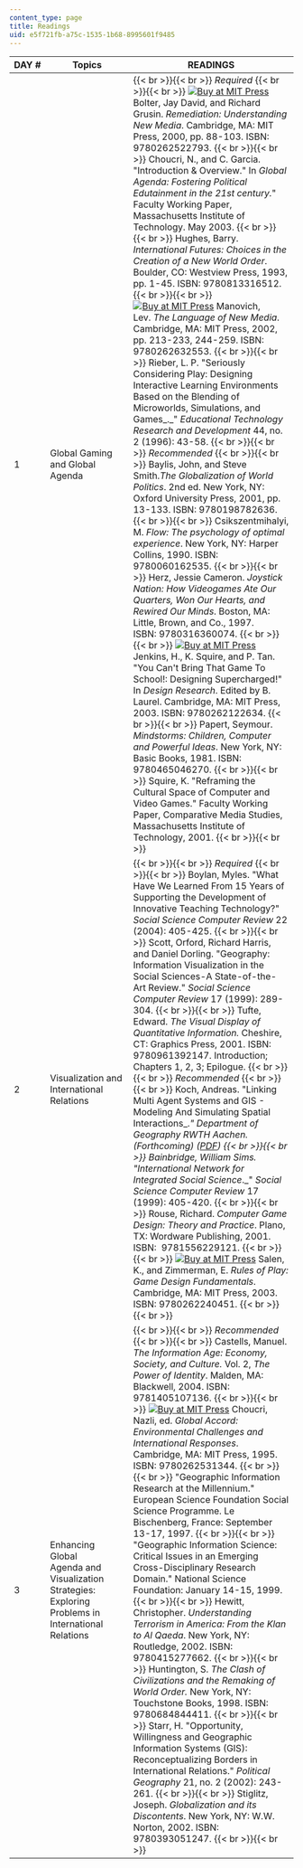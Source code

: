 ```yaml
---
content_type: page
title: Readings
uid: e5f721fb-a75c-1535-1b68-8995601f9485
---
```


  
| DAY # | Topics | READINGS |
| --- | --- | --- |
| 1 | Global Gaming and Global Agenda |  {{< br >}}{{< br >}} _Required_ {{< br >}}{{< br >}} [![Buy at MIT Press](/images/mp_logo.gif)](https://mitpress.mit.edu/9780262522793) Bolter, Jay David, and Richard Grusin. _Remediation: Understanding New Media_. Cambridge, MA: MIT Press, 2000, pp. 88-103. ISBN: 9780262522793. {{< br >}}{{< br >}} Choucri, N., and C. Garcia. "Introduction & Overview." In _Global Agenda: Fostering Political Edutainment in the 21st century._" Faculty Working Paper, Massachusetts Institute of Technology. May 2003. {{< br >}}{{< br >}} Hughes, Barry. _International Futures:_ _Choices in the Creation of a New World Order_. Boulder, CO: Westview Press, 1993, pp. 1-45. ISBN: 9780813316512. {{< br >}}{{< br >}} [![Buy at MIT Press](/images/mp_logo.gif)](https://mitpress.mit.edu/9780262632553) Manovich, Lev. _The Language of New Media_. Cambridge, MA: MIT Press, 2002, pp. 213-233, 244-259. ISBN: 9780262632553. {{< br >}}{{< br >}} Rieber, L. P. "Seriously Considering Play: Designing Interactive Learning Environments Based on the Blending of Microworlds, Simulations, and Games_._" _Educational Technology Research and Development_ 44, no. 2 (1996): 43-58. {{< br >}}{{< br >}} _Recommended_ {{< br >}}{{< br >}} Baylis, John, and Steve Smith._The Globalization of World Politics_. 2nd ed. New York, NY: Oxford University Press, 2001, pp. 13-133. ISBN: 9780198782636. {{< br >}}{{< br >}} Csikszentmihalyi, M. _Flow: The psychology of optimal experience_. New York, NY: Harper Collins, 1990. ISBN: 9780060162535. {{< br >}}{{< br >}} Herz, Jessie Cameron. _Joystick Nation: How Videogames Ate Our Quarters, Won Our Hearts, and Rewired Our Minds_. Boston, MA: Little, Brown, and Co., 1997. ISBN: 9780316360074. {{< br >}}{{< br >}} [![Buy at MIT Press](/images/mp_logo.gif)](https://mitpress.mit.edu/9780262122634) Jenkins, H., K. Squire, and P. Tan. "You Can't Bring That Game To School!: Designing Supercharged!" In _Design Research_. Edited by B. Laurel. Cambridge, MA: MIT Press, 2003. ISBN: 9780262122634. {{< br >}}{{< br >}} Papert, Seymour. _Mindstorms: Children, Computer and Powerful Ideas_. New York, NY: Basic Books, 1981. ISBN: 9780465046270. {{< br >}}{{< br >}} Squire, K. "Reframing the Cultural Space of Computer and Video Games." Faculty Working Paper, Comparative Media Studies, Massachusetts Institute of Technology, 2001. {{< br >}}{{< br >}}  |
| 2 | Visualization and International Relations |  {{< br >}}{{< br >}} _Required_ {{< br >}}{{< br >}} Boylan, Myles. "What Have We Learned From 15 Years of Supporting the Development of Innovative Teaching Technology?" _Social Science Computer Review_ 22 (2004): 405-425. {{< br >}}{{< br >}} Scott, Orford, Richard Harris, and Daniel Dorling. "Geography: Information Visualization in the Social Sciences-A State-of-the-Art Review." _Social Science Computer Review_ 17 (1999): 289-304. {{< br >}}{{< br >}} Tufte, Edward. _The Visual Display of Quantitative Information._ Cheshire, CT: Graphics Press, 2001. ISBN: 9780961392147. Introduction; Chapters 1, 2, 3; Epilogue. {{< br >}}{{< br >}} _Recommended_ {{< br >}}{{< br >}} Koch, Andreas. "Linking Multi Agent Systems and GIS - Modeling And Simulating Spatial Interactions_._" _Department of Geography RWTH Aachen_. (Forthcoming) ([PDF](http://www.rwth-aachen.de/geo/Ww/deutsch/MultiAgentsKoch.PDF)) {{< br >}}{{< br >}} Bainbridge, William Sims. "International Network for Integrated Social Science_._" _Social Science Computer Review_ 17 (1999): 405-420. {{< br >}}{{< br >}} Rouse, Richard. _Computer Game Design: Theory and Practice_. Plano, TX: Wordware Publishing, 2001. ISBN:  9781556229121. {{< br >}}{{< br >}} [![Buy at MIT Press](/images/mp_logo.gif)](https://mitpress.mit.edu/9780262240451) Salen, K., and Zimmerman, E. _Rules of Play: Game Design Fundamentals_. Cambridge, MA: MIT Press, 2003. ISBN: 9780262240451. {{< br >}}{{< br >}}  |
| 3 | Enhancing Global Agenda and Visualization Strategies: Exploring Problems in International Relations |  {{< br >}}{{< br >}} _Recommended_ {{< br >}}{{< br >}} Castells, Manuel. _The Information Age: Economy, Society, and Culture._ Vol. 2, _The Power of Identity_. Malden, MA: Blackwell, 2004. ISBN: 9781405107136. {{< br >}}{{< br >}} [![Buy at MIT Press](/images/mp_logo.gif)](https://mitpress.mit.edu/9780262531344) Choucri, Nazli, ed. _Global Accord: Environmental Challenges and International Responses_. Cambridge, MA: MIT Press, 1995. ISBN: 9780262531344. {{< br >}}{{< br >}} "Geographic Information Research at the Millennium." European Science Foundation Social Science Programme. Le Bischenberg, France: September 13-17, 1997. {{< br >}}{{< br >}} "Geographic Information Science: Critical Issues in an Emerging Cross-Disciplinary Research Domain." National Science Foundation: January 14-15, 1999. {{< br >}}{{< br >}} Hewitt, Christopher. _Understanding Terrorism in America: From the Klan to Al Qaeda_. New York, NY: Routledge, 2002. ISBN: 9780415277662. {{< br >}}{{< br >}} Huntington, S. _The Clash of Civilizations and the Remaking of World Order._ New York, NY: Touchstone Books, 1998. ISBN:  9780684844411. {{< br >}}{{< br >}} Starr, H. "Opportunity, Willingness and Geographic Information Systems (GIS): Reconceptualizing Borders in International Relations." _Political Geography_ 21, no. 2 (2002): 243-261. {{< br >}}{{< br >}} Stiglitz, Joseph. _Globalization and its Discontents_. New York, NY: W.W. Norton, 2002. ISBN: 9780393051247. {{< br >}}{{< br >}}